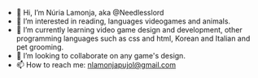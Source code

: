 - 👋 Hi, I’m Núria Lamonja, aka @Needlesslord
- 👀 I’m interested in reading, languages videogames and animals.
- 🌱 I’m currently learning video game design and development, other programming languages such as css and html, Korean and Italian and pet grooming.
- 💞️ I’m looking to collaborate on any game's design.
- 📫 How to reach me: nlamonjapujol@gmail.com

<!---
Needlesslord/Needlesslord is a ✨ special ✨ repository because its `README.md` (this file) appears on your GitHub profile.
You can click the Preview link to take a look at your changes.
--->
